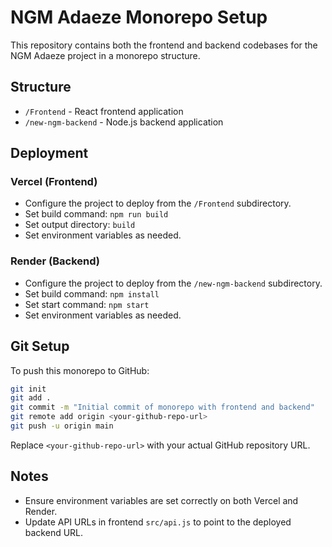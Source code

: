 # NGM Adaeze Monorepo Setup

This repository contains both the frontend and backend codebases for the NGM Adaeze project in a monorepo structure.

## Structure

- `/Frontend` - React frontend application
- `/new-ngm-backend` - Node.js backend application

## Deployment

### Vercel (Frontend)

- Configure the project to deploy from the `/Frontend` subdirectory.
- Set build command: `npm run build`
- Set output directory: `build`
- Set environment variables as needed.

### Render (Backend)

- Configure the project to deploy from the `/new-ngm-backend` subdirectory.
- Set build command: `npm install`
- Set start command: `npm start`
- Set environment variables as needed.

## Git Setup

To push this monorepo to GitHub:

```bash
git init
git add .
git commit -m "Initial commit of monorepo with frontend and backend"
git remote add origin <your-github-repo-url>
git push -u origin main
```

Replace `<your-github-repo-url>` with your actual GitHub repository URL.

## Notes

- Ensure environment variables are set correctly on both Vercel and Render.
- Update API URLs in frontend `src/api.js` to point to the deployed backend URL.
